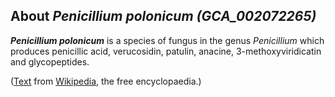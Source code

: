 About *Penicillium polonicum (GCA\_002072265)* 
----------------------------------------------



***Penicillium polonicum*** is a species of fungus in the genus
*Penicillium* which produces penicillic acid, verucosidin, patulin,
anacine, 3-methoxyviridicatin and glycopeptides.

([Text](http://en.wikipedia.org/wiki/Penicillium_polonicum) from
[Wikipedia](http://en.wikipedia.org/), the free encyclopaedia.)
